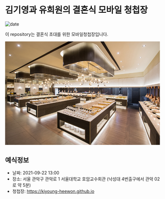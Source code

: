# 김기영과 유희원의 결혼식 모바일 청첩장
![date](https://img.shields.io/date/1629630000.svg?style=for-the-badge)

이 repository는 결혼식 초대를 위한 모바일청첩장입니다. 

![메인사진](https://github.com/seongun-boseul-wedding/seongun-boseul-wedding.github.io/blob/master/docs/images/main-background.jpg)

## 예식정보

* 날짜: 2021-09-22 13:00
* 장소: 서울 관악구 관악로 1 서울대학교 호암교수회관 (낙성대 4번출구에서 관악 02로 약 5분)
* 청첩장: https://kiyoung-heewon.github.io
